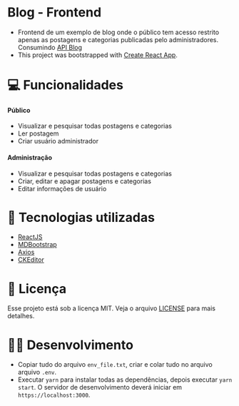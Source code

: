 # Blog - Frontend
- Frontend de um exemplo de blog onde o público tem acesso restrito apenas as postagens e categorias publicadas pelo administradores. Consumindo [API Blog](https://github.com/cunhamuril/Blog_NodeMongoReact-backend)
- This project was bootstrapped with [Create React App](https://github.com/facebook/create-react-app).

# 💻 Funcionalidades
#### Público
- Visualizar e pesquisar todas postagens e categorias
- Ler postagem
- Criar usuário administrador
#### Administração
- Visualizar e pesquisar todas postagens e categorias
- Criar, editar e apagar postagens e categorias
- Editar informações de usuário

# 🚀 Tecnologias utilizadas
- [ReactJS](https://reactjs.org/)
- [MDBootstrap](https://mdbootstrap.com/)
- [Axios](https://github.com/axios/axios)
- [CKEditor](https://ckeditor.com/)

# 📝 Licença
Esse projeto está sob a licença MIT. Veja o arquivo [LICENSE](LICENSE.md) para mais detalhes.

# 👨‍💻 Desenvolvimento
- Copiar tudo do arquivo `env_file.txt`, criar e colar tudo no arquivo arquivo `.env`.
- Executar `yarn` para instalar todas as dependências, depois executar `yarn start`. O servidor de desenvolvimento deverá iniciar em `https://localhost:3000`.